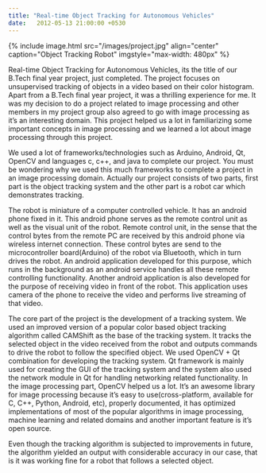 ```yaml
---
title: "Real-time Object Tracking for Autonomous Vehicles"
date:   2012-05-13 21:00:00 +0530
---
```


{% include image.html src="/images/project.jpg" align="center" caption="Object Tracking Robot" imgstyle="max-width: 480px" %}

Real-time Object Tracking for Autonomous Vehicles, its the title of our B.Tech final year project, just completed. The project focuses on unsupervised tracking of objects in a video based on their color histogram. Apart from a B.Tech final year project, it was a thrilling experience for me. It was my decision to do a project related to image processing and other members in my project group also agreed to go with image processing as it’s an interesting domain. This project helped us a lot in familiarizing some important concepts in image processing and we learned a lot about image processing through this project.

We used a lot of frameworks/technologies such as Arduino, Android, Qt, OpenCV and languages c, c++, and java to complete our project. You must be wondering why we used this much frameworks to complete a project in an image processing domain. Actually our project consists of two parts, first part is the object tracking system and the other part is a robot car which demonstrates tracking.

The robot is miniature of a computer controlled vehicle. It has an android phone fixed in it. This android phone serves as the remote control unit as well as the visual unit of the robot. Remote control unit, in the sense that the control bytes from the remote PC are received by this android phone via wireless internet connection. These control bytes are send to the microcontroller board(Arduino) of the robot via Bluetooth, which in turn drives the robot. An android application developed for this purpose, which runs in the background as an android service handles all these remote controlling functionality. Another android application is also developed for the purpose of receiving video in front of the robot. This application uses camera of the phone to receive the video and performs live streaming of that video.

The core part of the project is the development of a tracking system. We used an improved version of a popular color based object tracking algorithm called CAMShift as the base of the tracking system. It tracks the selected object in the video received from the robot and outputs commands to drive the robot to follow the specified object. We used OpenCV + Qt combination for developing the tracking system. Qt framework is mainly used for creating the GUI of the tracking system and the system also used the network module in Qt for handling networking related functionality. In the image processing part, OpenCV helped us a lot. It’s an awesome library for image processing because it’s easy to use(cross-platform, available for C, C++, Python, Android, etc), properly documented, it has optimized implementations of most of the popular algorithms in image processing, machine learning and related domains and another important feature is it’s open source.

Even though the tracking algorithm is subjected to improvements in future, the algorithm yielded an output with considerable accuracy in our case, that is it was working fine for a robot that follows a selected object.
